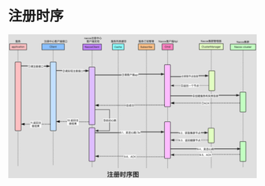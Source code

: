 # 注册时序

![注册时序](https://github.com/dingkegithub/com.dk.user/blob/master/doc/image/%E6%B3%A8%E5%86%8C%E6%97%B6%E5%BA%8F.png)
